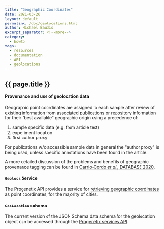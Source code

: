 ```yaml
---
title: "Geographic Coordinates"
date: 2021-03-26
layout: default
permalink: /doc/geolocations.html
author: Michael Baudis
excerpt_separator: <!--more-->
category:
  - howto
tags:
  - resources
  - documentation
  - API
  - geolocations
---
```


## {{ page.title }}
#### Provenance and use of geolocation data

Geographic point coordinates are assigned to each sample after review of existing information from associated publications or repository information for their ”best available” geographic origin using a precedence of:  
1. sample specific data (e.g. from article text)
2. experiment location
3. first author proxy

<!--more-->

For publications w/o accessible sample data in general the "author proxy" is being used, unless specific annotations have been found in the article.

A more detailed discussion of the problems and benefits of geographic provenance tagging can be found in [Carrio-Cordo _et al._, DATABASE 2020](https://academic.oup.com/database/article/doi/10.1093/database/baaa009/5812711).

#### `Geolocs` Service

The Progenetix API provides a service for [retrieving geographic coordinates](/doc/services/geolocations.html) as point coordinates, for the majority of cities.

#### `GeoLocation` schema

The current version of the JSON Schema data schema for the geolocation object can be accessed through the [Progenetix services API](https://progenetix.org/services/schemas/GeoLocation/).
